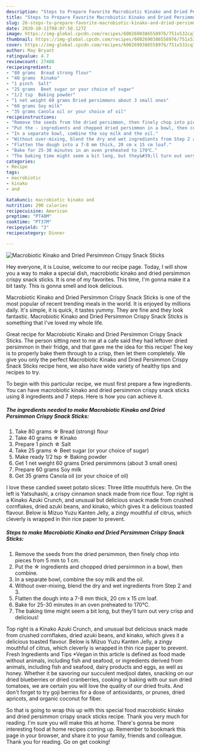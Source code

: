 ```yaml
---
description: "Steps to Prepare Favorite Macrobiotic Kinako and Dried Persimmon Crispy Snack Sticks"
title: "Steps to Prepare Favorite Macrobiotic Kinako and Dried Persimmon Crispy Snack Sticks"
slug: 26-steps-to-prepare-favorite-macrobiotic-kinako-and-dried-persimmon-crispy-snack-sticks
date: 2020-10-11T08:07:58.127Z
image: https://img-global.cpcdn.com/recipes/6002690386558976/751x532cq70/macrobiotic-kinako-and-dried-persimmon-crispy-snack-sticks-recipe-main-photo.jpg
thumbnail: https://img-global.cpcdn.com/recipes/6002690386558976/751x532cq70/macrobiotic-kinako-and-dried-persimmon-crispy-snack-sticks-recipe-main-photo.jpg
cover: https://img-global.cpcdn.com/recipes/6002690386558976/751x532cq70/macrobiotic-kinako-and-dried-persimmon-crispy-snack-sticks-recipe-main-photo.jpg
author: May Bryant
ratingvalue: 4.7
reviewcount: 27488
recipeingredient:
- "80 grams  Bread strong flour"
- "40 grams  Kinako"
- "1 pinch  Salt"
- "25 grams  Beet sugar or your choice of sugar"
- "1/2 tsp  Baking powder"
- "1 net weight 60 grams Dried persimmons about 3 small ones"
- "60 grams Soy milk"
- "35 grams Canola oil or your choice of oil"
recipeinstructions:
- "Remove the seeds from the dried persimmon, then finely chop into pieces from 5 mm to 1 cm."
- "Put the ☆ ingredients and chopped dried persimmon in a bowl, then combine."
- "In a separate bowl, combine the soy milk and the oil."
- "Without over-mixing, blend the dry and wet ingredients from Step 2 and 3."
- "Flatten the dough into a 7-8 mm thick, 20 cm x 15 cm loaf."
- "Bake for 25-30 minutes in an oven preheated to 170℃."
- "The baking time might seem a bit long, but they&#39;ll turn out very crisp and delicious!"
categories:
- Recipe
tags:
- macrobiotic
- kinako
- and

katakunci: macrobiotic kinako and 
nutrition: 290 calories
recipecuisine: American
preptime: "PT40M"
cooktime: "PT37M"
recipeyield: "3"
recipecategory: Dinner

---
```



![Macrobiotic Kinako and Dried Persimmon Crispy Snack Sticks](https://img-global.cpcdn.com/recipes/6002690386558976/751x532cq70/macrobiotic-kinako-and-dried-persimmon-crispy-snack-sticks-recipe-main-photo.jpg)

Hey everyone, it is Louise, welcome to our recipe page. Today, I will show you a way to make a special dish, macrobiotic kinako and dried persimmon crispy snack sticks. It is one of my favorites. This time, I'm gonna make it a bit tasty. This is gonna smell and look delicious.

Macrobiotic Kinako and Dried Persimmon Crispy Snack Sticks is one of the most popular of recent trending meals in the world. It is enjoyed by millions daily. It's simple, it is quick, it tastes yummy. They are fine and they look fantastic. Macrobiotic Kinako and Dried Persimmon Crispy Snack Sticks is something that I've loved my whole life.

Great recipe for Macrobiotic Kinako and Dried Persimmon Crispy Snack Sticks. The person sitting next to me at a cafe said they had leftover dried persimmon in their fridge, and that gave me the idea for this recipe! The key is to properly bake them through to a crisp, then let them completely. We give you only the perfect Macrobiotic Kinako and Dried Persimmon Crispy Snack Sticks recipe here, we also have wide variety of healthy tips and recipes to try.


To begin with this particular recipe, we must first prepare a few ingredients. You can have macrobiotic kinako and dried persimmon crispy snack sticks using 8 ingredients and 7 steps. Here is how you can achieve it.

<!--inarticleads1-->

##### The ingredients needed to make Macrobiotic Kinako and Dried Persimmon Crispy Snack Sticks:

1. Take 80 grams ☆ Bread (strong) flour
1. Take 40 grams ☆ Kinako
1. Prepare 1 pinch ☆ Salt
1. Take 25 grams ☆ Beet sugar (or your choice of sugar)
1. Make ready 1/2 tsp ☆ Baking powder
1. Get 1 net weight 60 grams Dried persimmons (about 3 small ones)
1. Prepare 60 grams Soy milk
1. Get 35 grams Canola oil (or your choice of oil)


I love these candied sweet potato slices: Three little mouthfuls here. On the left is Yatsuhashi, a crispy cinnamon snack made from rice flour. Top right is a Kinako Azuki Crunch, and unusual but delicious snack made from crushed cornflakes, dried azuki beans, and kinako, which gives it a delicious toasted flavour. Below is Mizuo Yuzu Kanten Jelly, a zingy mouthful of citrus, which cleverly is wrapped in thin rice paper to prevent. 

<!--inarticleads2-->

##### Steps to make Macrobiotic Kinako and Dried Persimmon Crispy Snack Sticks:

1. Remove the seeds from the dried persimmon, then finely chop into pieces from 5 mm to 1 cm.
1. Put the ☆ ingredients and chopped dried persimmon in a bowl, then combine.
1. In a separate bowl, combine the soy milk and the oil.
1. Without over-mixing, blend the dry and wet ingredients from Step 2 and 3.
1. Flatten the dough into a 7-8 mm thick, 20 cm x 15 cm loaf.
1. Bake for 25-30 minutes in an oven preheated to 170℃.
1. The baking time might seem a bit long, but they&#39;ll turn out very crisp and delicious!


Top right is a Kinako Azuki Crunch, and unusual but delicious snack made from crushed cornflakes, dried azuki beans, and kinako, which gives it a delicious toasted flavour. Below is Mizuo Yuzu Kanten Jelly, a zingy mouthful of citrus, which cleverly is wrapped in thin rice paper to prevent. Fresh Ingredients and Tips *Vegan in this article is defined as food made without animals, including fish and seafood, or ingredients derived from animals, including fish and seafood, dairy products and eggs, as well as honey. Whether it be savoring our succulent medjool dates, snacking on our dried blueberries or dried cranberries, cooking or baking with our sun dried tomatoes, we are certain you will love the quality of our dried fruits. And don&#39;t forget to try goji berries for a dose of antioxidants, or prunes, dried apricots, and organic coconut for fiber. 

So that is going to wrap this up with this special food macrobiotic kinako and dried persimmon crispy snack sticks recipe. Thank you very much for reading. I'm sure you will make this at home. There's gonna be more interesting food at home recipes coming up. Remember to bookmark this page in your browser, and share it to your family, friends and colleague. Thank you for reading. Go on get cooking!
